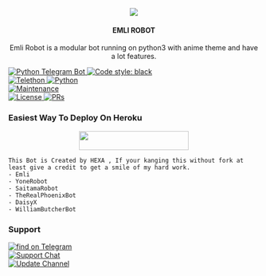 <p align="center">
  <img src="https://te.legra.ph/file/074ef8d210745e3380baf.jpg">
</p>

<h4><p align="center"> EMLI ROBOT </p></h4>

<p align="center">Emli Robot is a modular bot running on python3 with anime theme and have a lot features.</p>

<p align="center">

<a href="https://python-telegram-bot.org"> <img src="https://img.shields.io/badge/PTB-13.7-white?&style=flat-round&logo=github" alt="Python Telegram Bot" /> </a>
<a href="https://github.com/psf/black"><img alt="Code style: black" src="https://img.shields.io/badge/code%20style-black-000000.svg"></a><br>
<a href="https://docs.telethon.dev"> <img src="https://img.shields.io/badge/Telethon-1.23.0-red?&style=flat-round&logo=github" alt="Telethon" /> </a>
<a href="https://docs.python.org"> <img src="https://img.shields.io/badge/Python-3.10.0-purple?&style=flat-round&logo=python" alt="Python" /> </a><br>
<a href="https://github.com/NoobLeechX/EMLI"> <img src="https://img.shields.io/badge/Maintained-Yes-yellow.svg" alt="Maintenance" /> </a><br>
<a href="https://github.com/NoobLeechX/EMLI/blob/main/LICENSE"> <img src="https://img.shields.io/badge/License-GPLv3-blue.svg" alt="License" /> </a>
<a href="https://makeapullrequest.com"> <img src="https://img.shields.io/badge/PRs-Welcome-blue.svg?style=flat-round" alt="PRs" /> </a>
</p>

### Easiest Way To Deploy On Heroku 

<p align="center"><a href="https://heroku.com/deploy?template=https://github.com/NoobLeechX/EMLI"> <img src="https://img.shields.io/badge/Deploy%20To%20Heroku-blue?style=for-the-badge&logo=heroku" width="220" height="38.45"/></a></p>

```
This Bot is Created by HEXA , If your kanging this without fork at least give a credit to get a smile of my hard work. 
- Emli
- YoneRobot
- SaitamaRobot 
- TheRealPhoenixBot
- DaisyX 
- WilliamButcherBot
```

### Support
<p>
<a href="https://t.me/shado_hackers"> <img src="https://img.shields.io/badge/in-telegram-blue?&logo=telegram" alt="find on Telegram" /> </a><br>
<a href="https://t.me/OMG_info"> <img src="https://img.shields.io/badge/Support-Chat-blue?&logo=telegram" alt="Support Chat" /> </a><br>
<a href="https://t.me/nexleech"> <img src="https://img.shields.io/badge/Update-Channel-blue?&logo=telegram" alt="Update Channel" /> </a><br>
</p>
